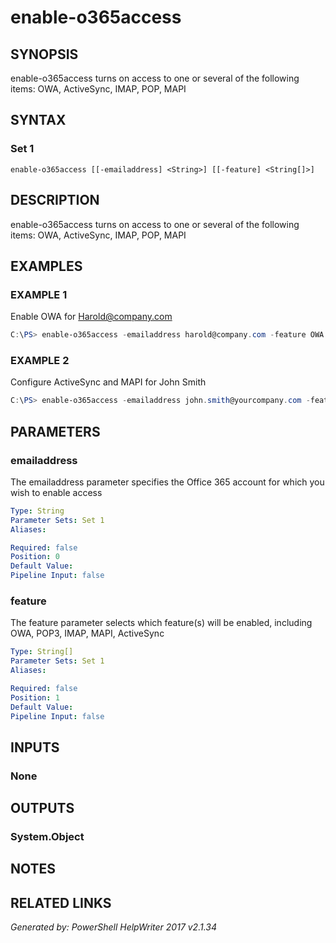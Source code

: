 ﻿# enable-o365access

## SYNOPSIS
enable-o365access turns on access to one or several of the following items: OWA, ActiveSync, IMAP, POP, MAPI

## SYNTAX

### Set 1
```
enable-o365access [[-emailaddress] <String>] [[-feature] <String[]>]
```

## DESCRIPTION
enable-o365access turns on access to one or several of the following items: OWA, ActiveSync, IMAP, POP, MAPI

## EXAMPLES

### EXAMPLE 1
Enable OWA for Harold@company.com
```powershell
C:\PS> enable-o365access -emailaddress harold@company.com -feature OWA
```

### EXAMPLE 2
Configure ActiveSync and MAPI for John Smith
```powershell
C:\PS> enable-o365access -emailaddress john.smith@yourcompany.com -feature ActiveSync, MAPI
```

## PARAMETERS

### emailaddress
The emailaddress parameter specifies the Office 365 account for which you wish to enable access

```yaml
Type: String
Parameter Sets: Set 1
Aliases: 

Required: false
Position: 0
Default Value: 
Pipeline Input: false
```

### feature
The feature parameter selects which feature(s) will be enabled, including OWA, POP3, IMAP, MAPI, ActiveSync

```yaml
Type: String[]
Parameter Sets: Set 1
Aliases: 

Required: false
Position: 1
Default Value: 
Pipeline Input: false
```

## INPUTS

### None


## OUTPUTS

### System.Object


## NOTES

## RELATED LINKS


*Generated by: PowerShell HelpWriter 2017 v2.1.34*
